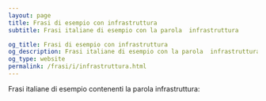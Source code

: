 ```yaml
---
layout: page
title: Frasi di esempio con infrastruttura 
subtitle: Frasi italiane di esempio con la parola  infrastruttura

og_title: Frasi di esempio con infrastruttura 
og_description: Frasi italiane di esempio con la parola  infrastruttura
og_type: website
permalink: /frasi/i/infrastruttura.html
---
```


Frasi italiane di esempio contenenti la parola infrastruttura:


